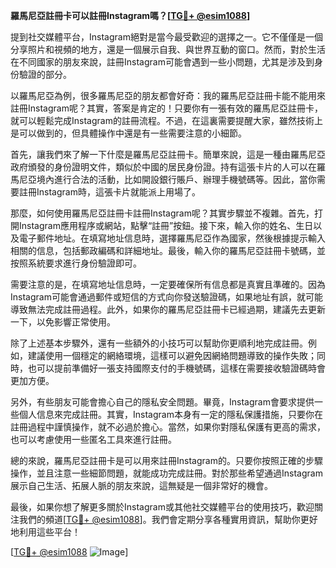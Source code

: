 **羅馬尼亞註冊卡可以註冊Instagram嗎？[[TG💪+ @esim1088](https://t.me/s/esim1088)]**

提到社交媒體平台，Instagram絕對是當今最受歡迎的選擇之一。它不僅僅是一個分享照片和視頻的地方，還是一個展示自我、與世界互動的窗口。然而，對於生活在不同國家的朋友來說，註冊Instagram可能會遇到一些小問題，尤其是涉及到身份驗證的部分。

以羅馬尼亞為例，很多羅馬尼亞的朋友都會好奇：我的羅馬尼亞註冊卡能不能用來註冊Instagram呢？其實，答案是肯定的！只要你有一張有效的羅馬尼亞註冊卡，就可以輕鬆完成Instagram的註冊流程。不過，在這裏需要提醒大家，雖然技術上是可以做到的，但具體操作中還是有一些需要注意的小細節。

首先，讓我們來了解一下什麼是羅馬尼亞註冊卡。簡單來說，這是一種由羅馬尼亞政府頒發的身份證明文件，類似於中國的居民身份證。持有這張卡片的人可以在羅馬尼亞境內進行合法的活動，比如開設銀行賬戶、辦理手機號碼等。因此，當你需要註冊Instagram時，這張卡片就能派上用場了。

那麼，如何使用羅馬尼亞註冊卡註冊Instagram呢？其實步驟並不複雜。首先，打開Instagram應用程序或網站，點擊“註冊”按鈕。接下來，輸入你的姓名、生日以及電子郵件地址。在填寫地址信息時，選擇羅馬尼亞作為國家，然後根據提示輸入相關的信息，包括郵政編碼和詳細地址。最後，輸入你的羅馬尼亞註冊卡號碼，並按照系統要求進行身份驗證即可。

需要注意的是，在填寫地址信息時，一定要確保所有信息都是真實且準確的。因為Instagram可能會通過郵件或短信的方式向你發送驗證碼，如果地址有誤，就可能導致無法完成註冊過程。此外，如果你的羅馬尼亞註冊卡已經過期，建議先去更新一下，以免影響正常使用。

除了上述基本步驟外，還有一些額外的小技巧可以幫助你更順利地完成註冊。例如，建議使用一個穩定的網絡環境，這樣可以避免因網絡問題導致的操作失敗；同時，也可以提前準備好一張支持國際支付的手機號碼，這樣在需要接收驗證碼時會更加方便。

另外，有些朋友可能會擔心自己的隱私安全問題。畢竟，Instagram會要求提供一些個人信息來完成註冊。其實，Instagram本身有一定的隱私保護措施，只要你在註冊過程中謹慎操作，就不必過於擔心。當然，如果你對隱私保護有更高的需求，也可以考慮使用一些匿名工具來進行註冊。

總的來說，羅馬尼亞註冊卡是可以用來註冊Instagram的。只要你按照正確的步驟操作，並且注意一些細節問題，就能成功完成註冊。對於那些希望通過Instagram展示自己生活、拓展人脈的朋友來說，這無疑是一個非常好的機會。

最後，如果你想了解更多關於Instagram或其他社交媒體平台的使用技巧，歡迎關注我們的頻道[[TG💪+ @esim1088](https://t.me/s/esim1088)]。我們會定期分享各種實用資訊，幫助你更好地利用這些平台！

[[TG💪+ @esim1088](https://t.me/s/esim1088) ![Image](https://i.postimg.cc/4NQfJmqS/Snipaste-2025-05-13-00-14-12.png)]